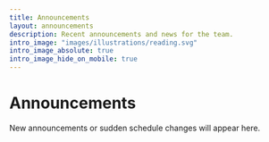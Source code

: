 ```yaml
---
title: Announcements
layout: announcements
description: Recent announcements and news for the team.
intro_image: "images/illustrations/reading.svg"
intro_image_absolute: true
intro_image_hide_on_mobile: true
---
```


# Announcements

New announcements or sudden schedule changes will appear here. 
